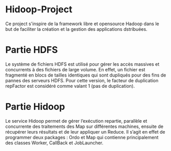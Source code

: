 # Hidoop-Project

Ce project s'inspire de la framework libre et opensource Hadoop dans le but de faciliter
la création et la gestion des applications dstribuées.

# Partie HDFS

Le système de fichiers HDFS est utilisé pour gérer les accès massives et concurrents à des fichiers de large
volume. En effet, un fichier est fragmenté en blocs de tailles identiques qui sont dupliqués pour des fins
de pannes des serveurs HDFS. Pour cette version, le facteur de duplication repFactor est considéré comme
valant 1 (pas de duplication).

# Partie Hidoop

Le service Hidoop permet de gérer l’exécution repartie, parallèle et concurrente des traitements des Map sur
différentes machines, ensuite de récupérer leurs résultats et de leur appliquer un Reduce.
Il s’agit en effet de programmer deux packages : Ordo et Map qui contienne principalement des classes
Worker, CallBack et JobLauncher.
